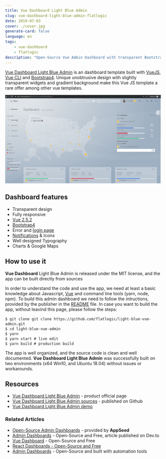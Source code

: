 ```yaml
---
title: Vue Dashboard Light Blue Admin
slug: vue-dashboard-light-blue-admin-flatlogic
date: 2019-07-03
cover: ./cover.jpg
generate-card: false
language: en
tags:
    - vue-dashboard
    - flatlogic
description: "Open-Source Vue Admin Dashboard with transparent Bootstrap4 design coded by FlatLogic company. Released under the MIT license."
---
```


[Vue Dashboard Light Blue Admin](https://flatlogic.com/admin-dashboards/light-blue-vue-lite) is an dashboard template built with 
[VueJS](https://vuejs.org/), [Vue CLI](https://cli.vuejs.org/) and [Bootstrap4](https://getbootstrap.com/). Unique unobtrusive design with slightly transparent widgets and gradient background make this Vue JS template a rare offer among other vue templates. 

![Vue Dashboard Light Blue Admin - Gif animated intro.](https://github.com/app-generator/static/blob/master/admin-dashboards/vue-dashboard-light-blue-admin-intro.gif?raw=true)

## Dashboard features

- Transparent design
- Fully responsive
- [Vue 2.5.2](https://vuejs.org/)
- [Bootstrap4](https://getbootstrap.com/)
- Error and [login page](https://flatlogic.github.io/light-blue-vue-admin/#/login)
- [Notifications](https://flatlogic.github.io/light-blue-vue-admin/#/app/notifications) & Icons
- Well designed Typography
- Charts & Google Maps

## How to use it

**Vue Dashboard** Light Blue Admin is released under the MIT license, and the app can be built directly from sources

In order to understand the code and use the app, we need at least a basic knowledge about Javascript, [Vue](https://vuejs.org/)
and command line tools (yarn, node, npm). 
To build this admin dashboard we need to follow the intructions, provided by the publisher in the [README](https://github.com/flatlogic/light-blue-vue-admin/blob/master/README.md) file. In case you want to build the app, without leavind this page, please follow the steps:

```
$ git clone git clone https://github.com/flatlogic/light-blue-vue-admin.git
$ cd light-blue-vue-admin
$ yarn 
$ yarn start # live edit
$ yarn build # production build
```

The app is well organized, and the source code is clean and well documented. 
**Vue Dashboard Light Blue Admin** was successfully built on two environments (x64 Win10, and Ubuntu 18.04) without issues or workarounds. 

## Resources

- [Vue Dashboard Light Blue Admin](https://flatlogic.com/admin-dashboards/light-blue-vue-lite) - product official page
- [Vue Dashboard Light Blue Admin sources](https://github.com/flatlogic/light-blue-vue-admin) - published on Github
- [Vue Dashboard Light Blue Admin demo](https://flatlogic.github.io/light-blue-vue-admin/#/app/dashboard) 

### Related Articles

- [Open-Source Admin Dashboards](https://appseed.us/admin-dashboards/open-source) - provided by **AppSeed**
- [Admin Dashboards](https://dev.to/sm0ke/admin-dashboards-open-source-and-free-4aep) - Open-Source and Free, article published on Dev.to
- [Vue Dashboard](https://dev.to/sm0ke/vue-dashboard-open-source-apps-1gd1) - Open-Source and Free
- [React Dashboards - Open-Source and Free](https://dev.to/sm0ke/react-dashboards-open-source-apps-1c7j)
- [Admin Dashboards](https://blog.appseed.us/admin-dashboards-open-source-built-with-automation-tools/) - Open-Source and built with automation tools
